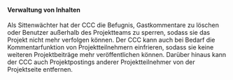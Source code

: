 #### Verwaltung von Inhalten

Als Sittenwächter hat der CCC die Befugnis, Gastkommentare zu löschen oder Benutzer außerhalb des Projektteams zu sperren, sodass sie das Projekt nicht mehr verfolgen können. Der CCC kann auch bei Bedarf die Kommentarfunktion von Projektteilnehmern einfrieren, sodass sie keine weiteren Projektbeiträge mehr veröffentlichen können. Darüber hinaus kann der CCC auch Projektpostings anderer Projektteilnehmer von der Projektseite entfernen.